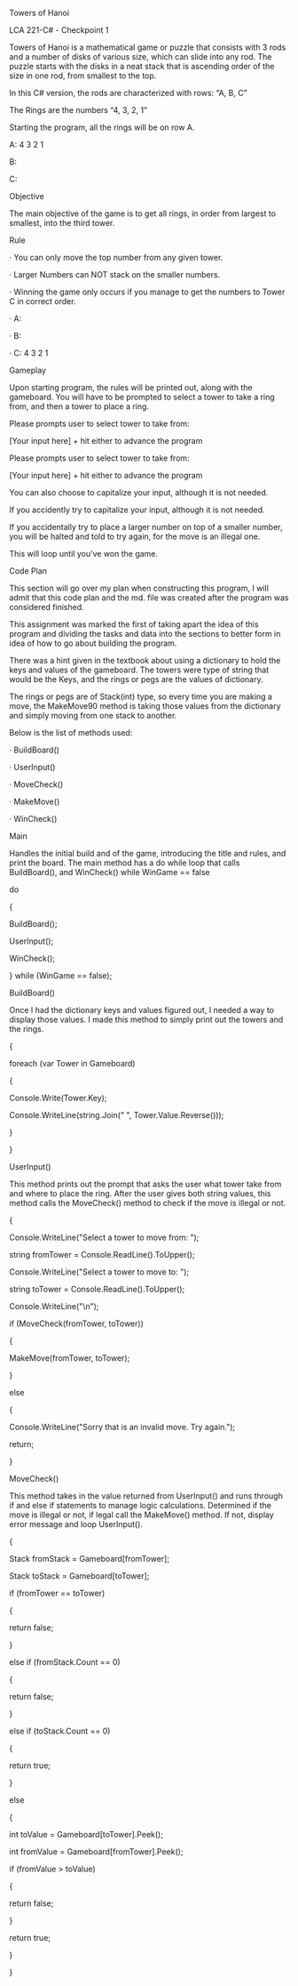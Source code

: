 Towers of Hanoi

LCA 221-C# - Checkpoint 1

Towers of Hanoi is a mathematical game or puzzle that consists with 3 rods and a number of disks of various size, which can slide into any rod. The puzzle starts with the disks in a neat stack that is ascending order of the size in one rod, from smallest to the top.

In this C# version, the rods are characterized with rows: “A, B, C”

The Rings are the numbers “4, 3, 2, 1”

Starting the program, all the rings will be on row A.

A: 4 3 2 1

B:

C:

Objective

The main objective of the game is to get all rings, in order from largest to smallest, into the third tower.

Rule

· You can only move the top number from any given tower.

· Larger Numbers can NOT stack on the smaller numbers.

· Winning the game only occurs if you manage to get the numbers to Tower C in correct order.

· A:

· B:

· C: 4 3 2 1

Gameplay

Upon starting program, the rules will be printed out, along with the gameboard. You will have to be prompted to select a tower to take a ring from, and then a tower to place a ring.

Please prompts user to select tower to take from:

[Your input here] + hit either to advance the program

Please prompts user to select tower to take from:

[Your input here] + hit either to advance the program

You can also choose to capitalize your input, although it is not needed.

If you accidently try to capitalize your input, although it is not needed.

If you accidentally try to place a larger number on top of a smaller number, you will be halted and told to try again, for the move is an illegal one.

This will loop until you’ve won the game.

Code Plan

This section will go over my plan when constructing this program, I will admit that this code plan and the md. file was created after the program was considered finished.

This assignment was marked the first of taking apart the idea of this program and dividing the tasks and data into the sections to better form in idea of how to go about building the program.

There was a hint given in the textbook about using a dictionary to hold the keys and values of the gameboard. The towers were type of string that would be the Keys, and the rings or pegs are the values of dictionary.

The rings or pegs are of Stack(int) type, so every time you are making a move, the MakeMove90 method is taking those values from the dictionary and simply moving from one stack to another.

Below is the list of methods used:

· BuildBoard()

· UserInput()

· MoveCheck()

· MakeMove()

· WinCheck()

Main

Handles the initial build and of the game, introducing the title and rules, and print the board. The main method has a do while loop that calls BuildBoard(), and WinCheck() while WinGame == false

do

{

BuildBoard();

UserInput();

WinCheck();

} while (WinGame == false);

BuildBoard()

Once I had the dictionary keys and values figured out, I needed a way to display those values. I made this method to simply print out the towers and the rings.

{

foreach (var Tower in Gameboard)

{

Console.Write(Tower.Key);

Console.WriteLine(string.Join(" ", Tower.Value.Reverse()));

}

}

UserInput()

This method prints out the prompt that asks the user what tower take from and where to place the ring. After the user gives both string values, this method calls the MoveCheck() method to check if the move is illegal or not.

{

Console.WriteLine("Select a tower to move from: ");

string fromTower = Console.ReadLine().ToUpper();

Console.WriteLine("Select a tower to move to: ");

string toTower = Console.ReadLine().ToUpper();

Console.WriteLine("\n");

if (MoveCheck(fromTower, toTower))

{

MakeMove(fromTower, toTower);

}

else

{

Console.WriteLine("Sorry that is an invalid move. Try again.");

return;

}

MoveCheck()

This method takes in the value returned from UserInput() and runs through if and else if statements to manage logic calculations. Determined if the move is illegal or not, if legal call the MakeMove() method. If not, display error message and loop UserInput().

{

Stack<int> fromStack = Gameboard[fromTower];

Stack<int> toStack = Gameboard[toTower];

if (fromTower == toTower)

{

return false;

}

else if (fromStack.Count == 0)

{

return false;

}

else if (toStack.Count == 0)

{

return true;

}

else

{

int toValue = Gameboard[toTower].Peek();

int fromValue = Gameboard[fromTower].Peek();

if (fromValue > toValue)

{

return false;

}

return true;

}

}
